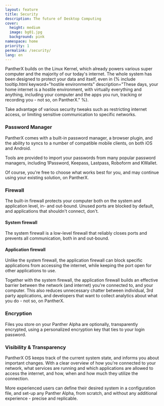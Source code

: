 ```yaml
---
layout: feature
title: Security
description: The future of Desktop Computing
cover:
  height: medium
  image: bg01.jpg
  background: pink
namespace: home
priority: 1
permalink: /security/
lang: en
---
```


PantherX builds on the Linux Kernel, which already powers various super computer and the majority of our today's internet. The whole system has been designed to protect your data and itself, even in {% include tooltip.html keyword="hostile environments" description="These days, your home internet is a hostile environment, with virtually everything and anything, including your computer and the apps you run, tracking or recording you - not so, on PantherX." %}.

Take advantage of various security tweaks such as restricting internet access, or limiting sensitive communication to specific networks.

### Password Manager

PantherX comes with a built-in password manager, a browser plugin, and the ability to syncs to a number of compatible mobile clients, on both iOS and Android.

Tools are provided to import your passwords from many popular password managers, including 1Password, Keepass, Lastpass, Roboform and KWallet.

Of course, you're free to choose what works best for you, and may continue using your existing solution, on PantherX.

### Firewall

The built-in firewall protects your computer both on the system and application level, in- and out-bound. Unused ports are blocked by default, and applications that shouldn't connect, don't.

#### System firewall

The system firewall is a low-level firewall that reliably closes ports and prevents all communication, both in and out-bound.

#### Application firewall

Unlike the system firewall, the application firewall can block specific applications from accessing the internet, while keeping the port open for other applications to use.

Together with the system firewall, the application firewall builds an effective barrier between the network (and internet) you're connected to, and your computer. This also reduces unnecessary chatter between individual, 3rd party applications, and developers that want to collect analytics about what you do - not so, on PantherX.

### Encryption

Files you store on your Panther Alpha are optionally, transparently encrypted, using a personalized encryption key that ties to your login password.

### Visibility & Transparency

PantherX OS keeps track of the current system state, and informs you about important changes. With a clear overview of how you're connected to your network, what services are running and which applications are allowed to access the internet, and how, when and how much they utilize the connection.

More experienced users can define their desired system in a configuration file, and set-up any Panther Alpha, from scratch, and without any additional experience - precise and replicable.